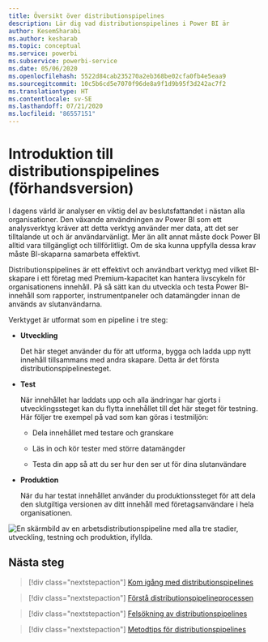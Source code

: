 ```yaml
---
title: Översikt över distributionspipelines
description: Lär dig vad distributionspipelines i Power BI är
author: KesemSharabi
ms.author: kesharab
ms.topic: conceptual
ms.service: powerbi
ms.subservice: powerbi-service
ms.date: 05/06/2020
ms.openlocfilehash: 5522d84cab235270a2eb368be02cfa0fb4e5eaa9
ms.sourcegitcommit: 10c5b6cd5e7070f96de8a9f1d9b95f3d242ac7f2
ms.translationtype: HT
ms.contentlocale: sv-SE
ms.lasthandoff: 07/21/2020
ms.locfileid: "86557151"
---
```

# <a name="introduction-to-deployment-pipelines-preview"></a>Introduktion till distributionspipelines (förhandsversion)

I dagens värld är analyser en viktig del av beslutsfattandet i nästan alla organisationer. Den växande användningen av Power BI som ett analysverktyg kräver att detta verktyg använder mer data, att det ser tilltalande ut och är användarvänligt. Mer än allt annat måste dock Power BI alltid vara tillgängligt och tillförlitligt. Om de ska kunna uppfylla dessa krav måste BI-skaparna samarbeta effektivt.

Distributionspipelines är ett effektivt och användbart verktyg med vilket BI-skapare i ett företag med Premium-kapacitet kan hantera livscykeln för organisationens innehåll. På så sätt kan du utveckla och testa Power BI-innehåll som rapporter, instrumentpaneler och datamängder innan de används av slutanvändarna.

Verktyget är utformat som en pipeline i tre steg:

* **<a name="development"></a>Utveckling**
    
    Det här steget använder du för att utforma, bygga och ladda upp nytt innehåll tillsammans med andra skapare. Detta är det första distributionspipelinesteget.

* **<a name="test"></a>Test**

    När innehållet har laddats upp och alla ändringar har gjorts i utvecklingssteget kan du flytta innehållet till det här steget för testning. Här följer tre exempel på vad som kan göras i testmiljön:

    * Dela innehållet med testare och granskare

    * Läs in och kör tester med större datamängder

    * Testa din app så att du ser hur den ser ut för dina slutanvändare

* **<a name="production"></a>Produktion**

    När du har testat innehållet använder du produktionssteget för att dela den slutgiltiga versionen av ditt innehåll med företagsanvändare i hela organisationen.

![En skärmbild av en arbetsdistributionspipeline med alla tre stadier, utveckling, testning och produktion, ifyllda.](media/deployment-pipelines-overview/deployment-pipelines.png)

## <a name="next-steps"></a>Nästa steg

>[!div class="nextstepaction"]
>[Kom igång med distributionspipelines](deployment-pipelines-get-started.md)

>[!div class="nextstepaction"]
>[Förstå distributionspipelineprocessen](deployment-pipelines-process.md)

>[!div class="nextstepaction"]
>[Felsökning av distributionspipelines](deployment-pipelines-troubleshooting.md)

>[!div class="nextstepaction"]
>[Metodtips för distributionspipelines](deployment-pipelines-best-practices.md)